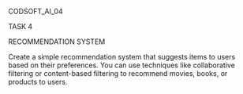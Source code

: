 CODSOFT_AI_04

TASK 4

RECOMMENDATION SYSTEM

Create a simple recommendation system that suggests items to
users based on their preferences. You can use techniques like
collaborative filtering or content-based filtering to recommend
movies, books, or products to users.
